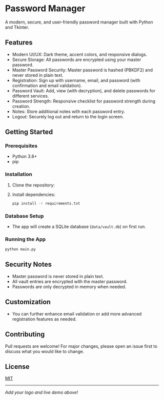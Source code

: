# Password Manager

<!-- LOGO PLACEHOLDER -->
<!-- Add your project logo here -->

A modern, secure, and user-friendly password manager built with Python and Tkinter.

## Features

- Modern UI/UX: Dark theme, accent colors, and responsive dialogs.
- Secure Storage: All passwords are encrypted using your master password.
- Master Password Security: Master password is hashed (PBKDF2) and never stored in plain text.
- Registration: Sign up with username, email, and password (with confirmation and email validation).
- Password Vault: Add, view (with decryption), and delete passwords for different services.
- Password Strength: Responsive checklist for password strength during creation.
- Notes: Store additional notes with each password entry.
- Logout: Securely log out and return to the login screen.

## Getting Started

### Prerequisites

- Python 3.8+
- pip

### Installation

1. Clone the repository:

2. Install dependencies:
   ```sh
   pip install -r requirements.txt
   ```

### Database Setup

- The app will create a SQLite database (`data/vault.db`) on first run.

### Running the App

```sh
python main.py
```

## Security Notes

- Master password is never stored in plain text.
- All vault entries are encrypted with the master password.
- Passwords are only decrypted in memory when needed.

## Customization

- You can further enhance email validation or add more advanced registration features as needed.

## Contributing

Pull requests are welcome! For major changes, please open an issue first to discuss what you would like to change.

## License

[MIT](LICENSE)

---

_Add your logo and live demo above!_
